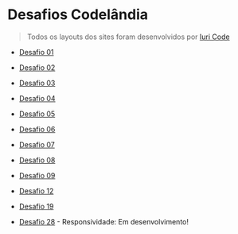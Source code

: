 # Desafios Codelândia

>Todos os layouts dos sites foram desenvolvidos por [Iuri Code](https://www.instagram.com/iuricode/)

- [Desafio 01](https://blogdacodelandia.netlify.app)
- [Desafio 02](jordanshoeswebsite.netlify.app)
- [Desafio 03](https://websiteonepage.netlify.app)
- [Desafio 04](https://loginpageweb.netlify.app)
- [Desafio 05](https://studioghibliwebsite.netlify.app)
- [Desafio 06](https://lokiwebsite.netlify.app)
- [Desafio 07](https://valoranttest.netlify.app)
- [Desafio 08](https://codemojiwebsite.netlify.app)
- [Desafio 09](https://iuryportfolio.netlify.app)

- [Desafio 12](https://lapizzawebsite.netlify.app)
- [Desafio 19](https://rachiwebsite.netlify.app)

- [Desafio 28](https://psgwebsitechallenge.netlify.app) - Responsividade: Em desenvolvimento!
